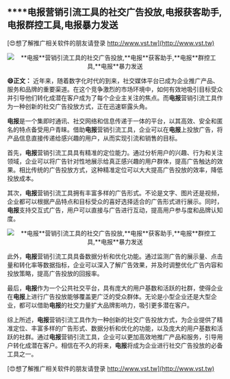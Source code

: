 ## ****电报**营销引流工具的社交广告投放,**电报**获客助手,**电报**群控工具,**电报**暴力发送**

[😍想了解推广相关软件的朋友请登录 http://www.vst.tw](http://www.vst.tw)

 <center><img src="https://vst.tw/MP4/tuiguang/png/6.png" alt="**电报**营销引流工具的社交广告投放,**电报**获客助手,**电报**群控工具,**电报**暴力发送"></center>

**😄正文：**
近年来，随着数字化时代的到来，社交媒体平台已成为企业推广产品、服务和品牌的重要渠道。在这个竞争激烈的市场环境中，如何有效地吸引目标受众并引导他们转化成潜在客户成为了每个企业主关注的焦点。而**电报**营销引流工具作为一种创新的社交广告投放方式，正在迅速崭露头角。

**电报**是一个集即时通讯、社交网络和信息传递于一体的平台，以其高效、安全和匿名的特点备受用户青睐。借助**电报**营销引流工具，企业可以在**电报**上投放广告，将产品信息直接传递给感兴趣的用户，从而实现引流和销售的目标。

首先，**电报**营销引流工具具有精准的定位能力。通过分析用户的兴趣、行为和关注领域，企业可以将广告针对性地展示给真正感兴趣的用户群体，提高广告触达的效果。相比传统的广告投放方式，这种精准定位可以大大提高广告投放的效率，降低投放成本。

其次，**电报**营销引流工具拥有丰富多样的广告形式。不论是文字、图片还是视频，企业都可以根据产品特点和目标受众的喜好选择适合的广告形式进行展示。同时，**电报**支持交互式广告，用户可以直接与广告进行互动，提高用户参与度和品牌认知度。

 <center><img src="https://vst.tw/MP4/tuiguang/png/8.png" alt="**电报**营销引流工具的社交广告投放,**电报**获客助手,**电报**群控工具,**电报**暴力发送"></center>

此外，**电报**营销引流工具具备数据分析和优化功能。通过监测广告的展示量、点击量和转化率等数据指标，企业可以深入了解广告效果，并及时调整优化广告内容和投放策略，提高广告投放的回报率。

最后，**电报**作为一个公共社交平台，具有庞大的用户基数和活跃的社群，使得企业在**电报**上进行广告投放能够覆盖更广泛的受众群体。无论是小型企业还是大型企业，都可以借助**电报**的社交力量扩大品牌影响力，吸引更多潜在客户。

综上所述，**电报**营销引流工具作为一种创新的社交广告投放方式，为企业提供了精准定位、丰富多样的广告形式、数据分析和优化的功能，以及庞大的用户基数和活跃的社群。通过**电报**营销引流工具，企业可以更加高效地推广产品和服务，引导用户转化成潜在客户。相信在不久的将来，**电报**将成为企业进行社交广告投放的必备工具之一。

[😍想了解推广相关软件的朋友请登录 http://www.vst.tw](http://www.vst.tw)



